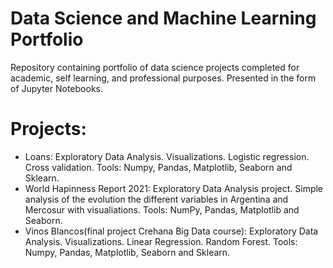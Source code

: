 # Data Science and Machine Learning Portfolio

Repository containing portfolio of data science projects completed for academic, self learning, and professional purposes. Presented in the form of Jupyter Notebooks.
# Projects:
- Loans: Exploratory Data Analysis. Visualizations. Logistic regression. Cross validation. Tools: Numpy, Pandas, Matplotlib, Seaborn and Sklearn.
- World Hapinness Report 2021: Exploratory Data Analysis project. Simple analysis of the evolution the different variables in Argentina and Mercosur with visualiations. Tools: NumPy, Pandas, Matplotlib and Seaborn.
- Vinos Blancos(final project Crehana Big Data course): Exploratory Data Analysis. Visualizations. Linear Regression. Random Forest. Tools: Numpy, Pandas, Matplotlib, Seaborn and Sklearn.

